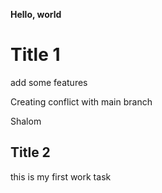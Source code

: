 **Hello, world**

# Title 1

add some features

Creating conflict with main branch

Shalom

## Title 2

this is my first work task

